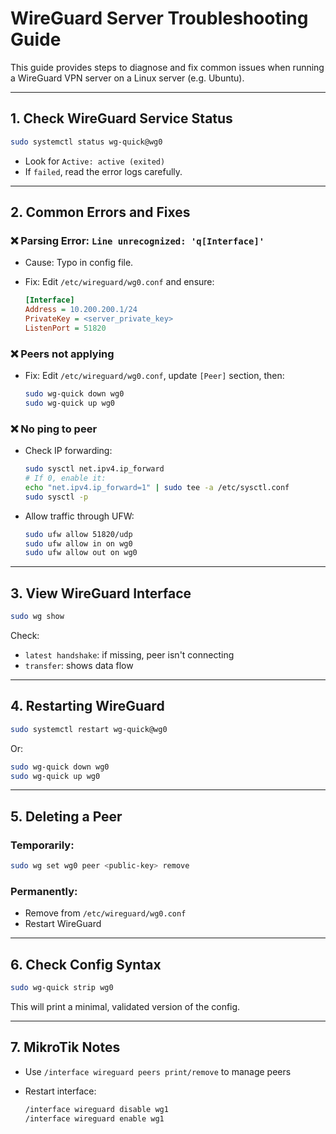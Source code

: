 # WireGuard Server Troubleshooting Guide

This guide provides steps to diagnose and fix common issues when running a WireGuard VPN server on a Linux server (e.g. Ubuntu).

---

## 1. Check WireGuard Service Status

```bash
sudo systemctl status wg-quick@wg0
```

* Look for `Active: active (exited)`
* If `failed`, read the error logs carefully.

---

## 2. Common Errors and Fixes

### ❌ Parsing Error: `Line unrecognized: 'q[Interface]'`

* Cause: Typo in config file.
* Fix: Edit `/etc/wireguard/wg0.conf` and ensure:

  ```ini
  [Interface]
  Address = 10.200.200.1/24
  PrivateKey = <server_private_key>
  ListenPort = 51820
  ```

### ❌ Peers not applying

* Fix: Edit `/etc/wireguard/wg0.conf`, update `[Peer]` section, then:

  ```bash
  sudo wg-quick down wg0
  sudo wg-quick up wg0
  ```

### ❌ No ping to peer

* Check IP forwarding:

  ```bash
  sudo sysctl net.ipv4.ip_forward
  # If 0, enable it:
  echo "net.ipv4.ip_forward=1" | sudo tee -a /etc/sysctl.conf
  sudo sysctl -p
  ```
* Allow traffic through UFW:

  ```bash
  sudo ufw allow 51820/udp
  sudo ufw allow in on wg0
  sudo ufw allow out on wg0
  ```

---

## 3. View WireGuard Interface

```bash
sudo wg show
```

Check:

* `latest handshake`: if missing, peer isn't connecting
* `transfer`: shows data flow

---

## 4. Restarting WireGuard

```bash
sudo systemctl restart wg-quick@wg0
```

Or:

```bash
sudo wg-quick down wg0
sudo wg-quick up wg0
```

---

## 5. Deleting a Peer

### Temporarily:

```bash
sudo wg set wg0 peer <public-key> remove
```

### Permanently:

* Remove from `/etc/wireguard/wg0.conf`
* Restart WireGuard

---

## 6. Check Config Syntax

```bash
sudo wg-quick strip wg0
```

This will print a minimal, validated version of the config.

---

## 7. MikroTik Notes

* Use `/interface wireguard peers print/remove` to manage peers
* Restart interface:

  ```bash
  /interface wireguard disable wg1
  /interface wireguard enable wg1
  ```
